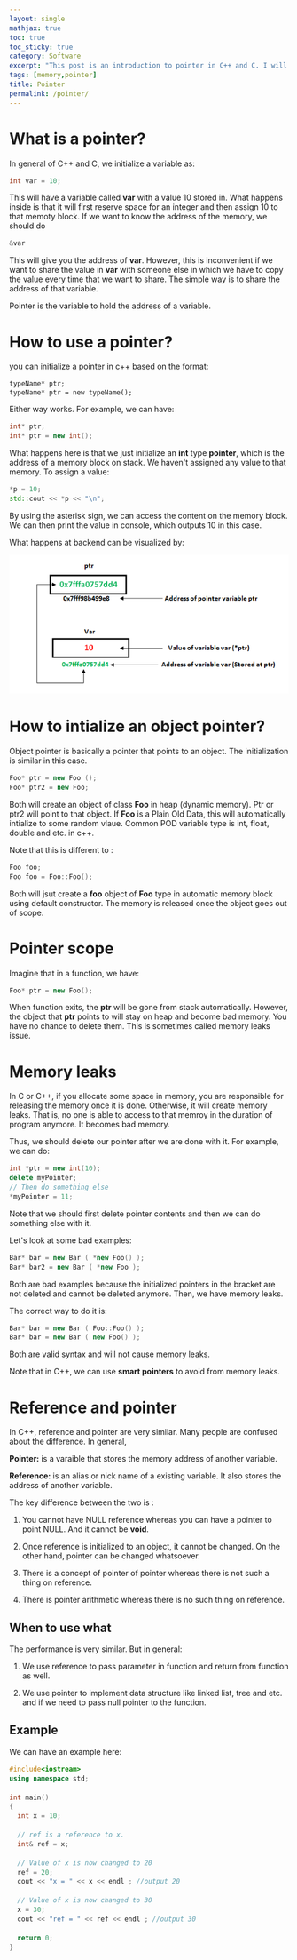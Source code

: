 ```yaml
---
layout: single
mathjax: true
toc: true
toc_sticky: true
category: Software
excerpt: "This post is an introduction to pointer in C++ and C. I will add more advanced knowledge about pointer in later time. But this will help you understand basic ideas of how pointer works in general."
tags: [memory,pointer]
title: Pointer
permalink: /pointer/
---
```



# What is a pointer?

In general of C++ and C, we initialize a variable as:

```cpp
int var = 10;
```

This will have a variable called **var** with a value 10 stored in. What happens inside is that it will first reserve space for an integer and then assign 10 to that memoty block. If we want to know the address of the memory, we should do

```cpp
&var
```

This will give you the address of **var**. However, this is inconvenient if we want to share the value in **var** with someone else in which we have to copy the value every time that we want to share. The simple way is to share the address of that variable. 

Pointer is the variable to hold the address of a variable. 

# How to use a pointer?

you can initialize a pointer in c++ based on the format:

```
typeName* ptr;
typeName* ptr = new typeName();
```

Either way works. For example, we can have:

```cpp
int* ptr;
int* ptr = new int();
```

What happens here is that we just initialize an **int** type **pointer**, which is the address of a memory block on stack. We haven't assigned any value to that memory. To assign a value:

```cpp
*p = 10;
std::cout << *p << "\n";
```

By using the asterisk sign, we can access the content on the memory block. We can then print the value in console, which outputs 10 in this case. 


What happens at backend can be visualized by:

![Pointer Demo](/images/20181115_pointer.png)


# How to intialize an object pointer?

Object pointer is basically a pointer that points to an object. The initialization is similar in this case. 

```cpp
Foo* ptr = new Foo ();
Foo* ptr2 = new Foo;
```

Both will create an object of class **Foo** in heap (dynamic memory). Ptr or ptr2 will point to that object. If **Foo** is a Plain Old Data, this will automatically intialize to some random vlaue. Common POD variable type is int, float, double and etc. in c++. 

Note that this is different to :

```cpp
Foo foo;
Foo foo = Foo::Foo();
```

Both will jsut create a **foo** object of **Foo** type in automatic memory block using default constructor. The memory is released once the object goes out of scope. 

# Pointer scope

Imagine that in a function, we have:

```cpp
Foo* ptr = new Foo();
```

When function exits, the **ptr** will be gone from stack automatically. However, the object that **ptr** points to will stay on heap and become bad memory. You have no chance to delete them. This is sometimes called memory leaks issue. 


# Memory leaks

In C or C++, if you allocate some space in memory, you are responsible for releasing the memory once it is done. Otherwise, it will create memory leaks. That is, no one is able to access to that memroy in the duration of program anymore. It becomes bad memory. 

Thus, we should delete our pointer after we are done with it. For example, we can do:

```cpp
int *ptr = new int(10);
delete myPointer; 
// Then do something else
*myPointer = 11; 
```

Note that we should first delete pointer contents and then we can do something else with it. 

Let's look at some bad examples:

```cpp
Bar* bar = new Bar ( *new Foo() );
Bar* bar2 = new Bar ( *new Foo );
```

Both are bad examples because the initialized pointers in the bracket are not deleted and cannot be deleted anymore. Then, we have memory leaks. 

The correct way to do it is:

```cpp
Bar* bar = new Bar ( Foo::Foo() );
Bar* bar = new Bar ( new Foo() );
```

Both are valid syntax and will not cause memory leaks. 

Note that in C++, we can use **smart pointers** to avoid from memory leaks. 

# Reference and pointer

In C++, reference and pointer are very similar. Many people are confused about the difference. In general,

**Pointer:** is a varaible that stores the memory address of another variable. 

**Reference:** is an alias or nick name of a existing variable. It also stores the address of another variable. 

The key difference between the two is :

1) You cannot have NULL reference whereas you can have a pointer to point NULL. And it cannot be **void**.

2) Once reference is initialized to an object, it cannot be changed. On the other hand, pointer can be changed whatsoever. 

3) There is a concept of pointer of pointer whereas there is not such a thing on reference. 

4) There is pointer arithmetic whereas there is no such thing on reference. 

## When to use what

The performance is very similar. But in general:

1) We use reference to pass parameter in function and return from function as well. 

2) We use pointer to implement data structure like linked list, tree and etc. and if we need to pass null pointer to the function. 

## Example

We can have an example here:

```cpp
#include<iostream> 
using namespace std; 
  
int main() 
{ 
  int x = 10; 
  
  // ref is a reference to x. 
  int& ref = x; 
  
  // Value of x is now changed to 20 
  ref = 20; 
  cout << "x = " << x << endl ; //output 20
  
  // Value of x is now changed to 30 
  x = 30; 
  cout << "ref = " << ref << endl ; //output 30
  
  return 0; 
} 
```